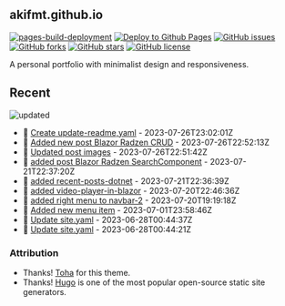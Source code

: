 ## akifmt.github.io

[![pages-build-deployment](https://github.com/akifmt/akifmt.github.io/actions/workflows/pages/pages-build-deployment/badge.svg)](https://github.com/akifmt/akifmt.github.io/actions/workflows/pages/pages-build-deployment)
[![Deploy to Github Pages](https://github.com/akifmt/akifmt.github.io/actions/workflows/deploy-site.yaml/badge.svg)](https://github.com/akifmt/akifmt.github.io/actions/workflows/deploy-site.yaml)
[![GitHub issues](https://img.shields.io/github/issues/akifmt/akifmt.github.io)](https://github.com/akifmt/akifmt.github.io/issues)
[![GitHub forks](https://img.shields.io/github/forks/akifmt/akifmt.github.io)](https://github.com/akifmt/akifmt.github.io/network)
[![GitHub stars](https://img.shields.io/github/stars/akifmt/akifmt.github.io)](https://github.com/akifmt/akifmt.github.io/stargazers)
[![GitHub license](https://img.shields.io/github/license/akifmt/akifmt.github.io)](https://github.com/akifmt/akifmt.github.io/blob/master/LICENSE)

A personal portfolio with minimalist design and responsiveness.


## Recent

<!-- Latest_Commits_Start -->
![updated](https://img.shields.io/badge/Updated-Wed%20Jul%2026%202023%2023%3A05%3A55%20GMT%2B0000%20(Coordinated%20Universal%20Time)-blue.svg)
- :page_facing_up: [Create update-readme,yaml](https://github.com/akifmt/akifmt.github.io/commit/6599247fdd4bd06146c5b53c05118a0f367b30ce) - 2023-07-26T23:02:01Z 
- :page_facing_up: [Added new post Blazor Radzen CRUD](https://github.com/akifmt/akifmt.github.io/commit/ddedd0c83718454c0975e2127d277bdab018bed3) - 2023-07-26T22:52:13Z 
- :page_facing_up: [Updated post images](https://github.com/akifmt/akifmt.github.io/commit/7e84f31c431f5738d5720daace38f20e446b3028) - 2023-07-26T22:51:42Z 
- :page_facing_up: [added post Blazor Radzen SearchComponent](https://github.com/akifmt/akifmt.github.io/commit/b7bea1e2324830f12d642eab2576db4dd845d5b3) - 2023-07-21T22:37:20Z 
- :page_facing_up: [added recent-posts-dotnet](https://github.com/akifmt/akifmt.github.io/commit/5fa79585de5e6875095aec3994649ce045c8e9f2) - 2023-07-21T22:36:39Z 
- :page_facing_up: [added video-player-in-blazor](https://github.com/akifmt/akifmt.github.io/commit/c9fe222b6077eaf5a562a554139b901ed64fc86c) - 2023-07-20T22:46:36Z 
- :page_facing_up: [added right menu to navbar-2](https://github.com/akifmt/akifmt.github.io/commit/f64cd62d9f86215536b5f032c19cfcdb63845aea) - 2023-07-20T19:19:18Z 
- :page_facing_up: [Added new menu item](https://github.com/akifmt/akifmt.github.io/commit/acd11a426a6f54b7fe8c835394079a147dd76e54) - 2023-07-01T23:58:46Z 
- :page_facing_up: [Update site.yaml](https://github.com/akifmt/akifmt.github.io/commit/febbfea44ad90b42df937a8ff81fd0ba54c547bb) - 2023-06-28T00:44:37Z 
- :page_facing_up: [Update site.yaml](https://github.com/akifmt/akifmt.github.io/commit/5776d737c462d4954ae4952469d3e6aa5ff011ed) - 2023-06-28T00:44:21Z 
<!-- Latest_Commits_End -->

### Attribution

- Thanks! [Toha](https://github.com/hugo-toha/toha) for this theme.
- Thanks! [Hugo](https://gohugo.io/) is one of the most popular open-source static site generators.
